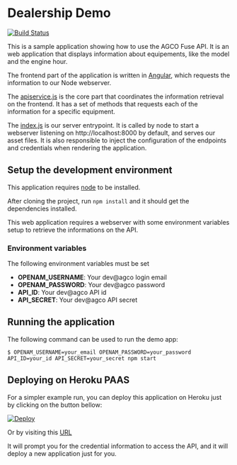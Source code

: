 # Dealership Demo

[![Build Status](https://travis-ci.org/agco-fuse/dealership-demo-node.svg?branch=master)](https://travis-ci.org/agco-fuse/dealership-demo-node)

This is a sample application showing how to use the AGCO Fuse API.
It is an web application that displays information about equipements, like the model and the engine hour.

The frontend part of the application is written in [Angular](https://angularjs.org/), which requests the information to our Node webserver.

The [apiservice.js](app/scripts/services/apiservice.js) is the core part that coordinates the information retrieval on the frontend.
It has a set of methods that requests each of the information for a specific equipment.

The [index.js](index.js) is our server entrypoint.
It is called by node to start a webserver listening on http://localhost:8000 by default, and serves our asset files.
It is also responsible to inject the configuration of the endpoints and credentials when rendering the application.

## Setup the development environment

This application requires [node](https://nodejs.org/en/) to be installed.

After cloning the project, run `npm install` and it should get the dependencies installed.

This web application requires a webserver with some environment variables setup to retrieve the informations on the API.

### Environment variables

The following environment variables must be set

- **OPENAM_USERNAME**: Your dev@agco login email
- **OPENAM_PASSWORD**: Your dev@agco password
- **API_ID**: Your dev@agco API id
- **API_SECRET**: Your dev@agco API secret

## Running the application

The following command can be used to run the demo app:

```
$ OPENAM_USERNAME=your_email OPENAM_PASSWORD=your_password API_ID=your_id API_SECRET=your_secret npm start
```

## Deploying on Heroku PAAS

For a simpler example run, you can deploy this application on Heroku just by clicking on the button bellow:

[![Deploy](https://www.herokucdn.com/deploy/button.svg)](https://heroku.com/deploy)

Or by visiting this [URL](https://heroku.com/deploy?template=https://github.com/agco-fuse/dealership-demo-node)

It will prompt you for the credential information to access the API, and it will deploy a new application just for you.
